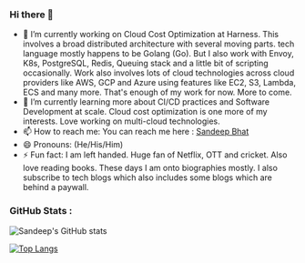 ### Hi there 👋

- 🔭 I’m currently working on Cloud Cost Optimization at Harness. This involves a broad distributed architecture with several moving parts. tech language mostly happens to be Golang (Go). But I also work with Envoy, K8s, PostgreSQL, Redis, Queuing stack and a little bit of scripting occasionally. Work also involves lots of cloud technologies across cloud providers like AWS, GCP and Azure using features like EC2, S3, Lambda, ECS and many more. That's enough of my work for now. More to come.
- 🌱 I’m currently learning more about CI/CD practices and Software Development at scale. Cloud cost optimization is one more of my interests. Love working on multi-cloud technologies. 
- 📫 How to reach me: You can reach me here : [Sandeep Bhat](https://www.linkedin.com/in/sandeephbhat/ "Sandeep's LinkedIn")
- 😄 Pronouns: (He/His/Him)
- ⚡ Fun fact: I am left handed. Huge fan of Netflix, OTT and cricket. Also love reading books. These days I am onto biographies mostly. I also subscribe to tech blogs which also includes some blogs which are behind a paywall. 

### GitHub Stats : 

![Sandeep's GitHub stats](https://github-readme-stats.vercel.app/api?username=sandyydk&count_private=true&theme=onedark&show_icons=true)

[![Top Langs](https://github-readme-stats.vercel.app/api/top-langs/?username=sandyydk&text_color=daf7dc&bg_color=151515)](https://github.com/anuraghazra/github-readme-stats)
